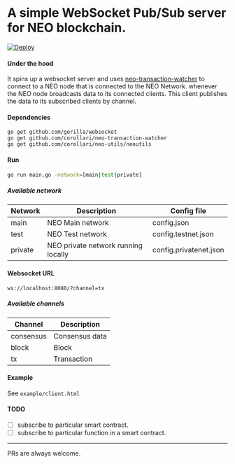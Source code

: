 # A simple WebSocket Pub/Sub server for NEO blockchain.

[![Deploy](https://www.herokucdn.com/deploy/button.png)](https://heroku.com/deploy)

#### Under the hood
It spins up a websocket server and uses [neo-transaction-watcher](https://github.com/O3Labs/neo-transaction-watcher) to connect to a NEO node that is connected to the NEO Network. whenever the NEO node broadcasts data to its connected clients. This client publishes the data to its subscribed clients by channel. 

#### Dependencies
```
go get github.com/gorilla/websocket
go get github.com/corollari/neo-transaction-watcher
go get github.com/corollari/neo-utils/neoutils
```

#### Run
```bash
go run main.go -network=[main|test|private]
```

##### Available network
| Network        | Description | Config file
| ------------- |-------------|-------------|
| main      | NEO Main network | config.json |
| test      | NEO Test network | config.testnet.json |
| private      | NEO private network running locally | config.privatenet.json |


#### Websocket URL
```
ws://localhost:8080/?channel=tx
```

##### Available channels
| Channel        | Description |
| ------------- |-------------|
| consensus      | Consensus data |
| block      | Block |
| tx      | Transaction |


#### Example
See `example/client.html`

#### TODO
- [ ] subscribe to particular smart contract.  
- [ ] subscribe to particular function in a smart contract.  

---

PRs are always welcome.


 
